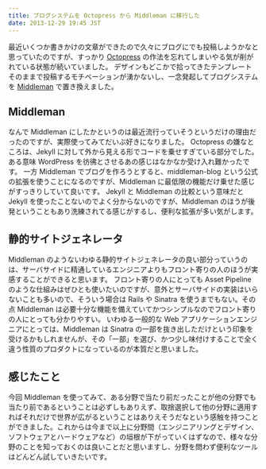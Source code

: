 ```yaml
---
title: ブログシステムを Octopress から Middleman に移行した
date: 2013-12-29 19:45 JST
---
```


最近いくつか書きかけの文章ができたので久々にブログにでも投稿しようかなと思っていたのですが、すっかり [Octopress](http://octopress.org/) の作法を忘れてしまいやる気が削がれている状態が続いていました。
デザインもどこかで拾ってきたテンプレートそのままで投稿するモチベーションが湧かないし、一念発起してブログシステムを [Middleman](http://middlemanapp.com/) で置き換えました。

## Middleman
なんで Middleman にしたかというのは最近流行っていそうというだけの理由だったのですが、実際使ってみてだいぶ好きになりました。
Octopress の嫌なところは、Jekyll に対して外から見える形でコードを乗せすぎている部分でした。ある意味 WordPress を彷彿とさせるあの感じはなかなか受け入れ難かったです。
一方 Middleman でブログを作ろうとすると、middleman-blog という公式の拡張を使うことになるのですが、Middleman に最低限の機能だけ乗せた感じがすっきりしていて良いです。
Jekyll と Middleman の比較という意味だと Jekyll を使ったことないのでよく分からないのですが、Middleman のほうが後発ということもあり洗練されてる感じがするし、便利な拡張が多い気がします。

## 静的サイトジェネレータ
Middleman のようないわゆる静的サイトジェネレータの良い部分っていうのは、サーバサイドに精通しているエンジニアよりもフロント寄りの人のほうが実感することができると思います。
フロント寄りの人にとっても Asset Pipeline のような仕組みはぜひとも使いたいのですが、意外とサーバサイドの実装はいらないことも多いので、そういう場合は Rails や Sinatra を使うまでもない。その点 Middleman は必要十分な機能を備えていてかつシンプルなのでフロント寄りの人にとっても分かりやすい。
いわゆる一般的な Web アプリケーションエンジニアにとっては、Middleman は Sinatra の一部を抜き出しただけという印象を受けるかもしれませんが、その「一部」を選び、かつ少し味付けすることで全く違う性質のプロダクトになっているのが本質だと思いました。

## 感じたこと
今回 Middleman を使ってみて、ある分野で当たり前だったことが他の分野でも当たり前であるということは必ずしもありえず、取捨選択して他の分野に適用すればそれだけで世界が広がるということはありえそうだなという感触を持つことができました。これからは今まで以上に分野間（エンジニアリングとデザイン、ソフトウェアとハードウェアなど）の垣根が下がっていくはずなので、様々な分野のことを知っておくのは良いことだと思いますし、分野を問わず便利なツールはどんどん試していきたいです。
